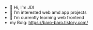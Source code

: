 - 👋 Hi, I’m JDI
- 👀 I’m interested web amd app projects
- 🌱 I’m currently learning web frontend
- my Bolg: https://baro-baro.tistory.com/

